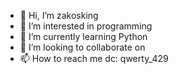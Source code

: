 - 👋 Hi, I’m zakosking
- 👀 I’m interested in programming
- 🌱 I’m currently learning Python
- 💞️ I’m looking to collaborate on 
- 📫 How to reach me dc: qwerty_429

<!---
zakosking/zakosking is a ✨ special ✨ repository because its `README.md` (this file) appears on your GitHub profile.
You can click the Preview link to take a look at your changes.
--->
